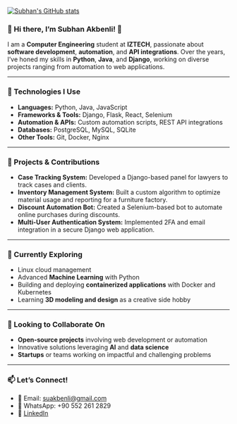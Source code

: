 [![Subhan's GitHub stats](https://github-readme-stats.vercel.app/api?username=subhanakbenli&show_icons=true&theme=radical&hide_rank=true&include_all_commits=true)](https://github.com/anuraghazra/github-readme-stats)



### 🌟 Hi there, I’m Subhan Akbenli! 👋  

I am a **Computer Engineering** student at **IZTECH**, passionate about **software development**, **automation**, and **API integrations**. Over the years, I’ve honed my skills in **Python**, **Java**, and **Django**, working on diverse projects ranging from automation to web applications.  

---

### 🔧 Technologies I Use  
- **Languages:** Python, Java, JavaScript  
- **Frameworks & Tools:** Django, Flask, React, Selenium  
- **Automation & APIs:** Custom automation scripts, REST API integrations  
- **Databases:** PostgreSQL, MySQL, SQLite  
- **Other Tools:** Git, Docker, Nginx  

---

### 📂 Projects & Contributions  
- **Case Tracking System:** Developed a Django-based panel for lawyers to track cases and clients.  
- **Inventory Management System:** Built a custom algorithm to optimize material usage and reporting for a furniture factory.  
- **Discount Automation Bot:** Created a Selenium-based bot to automate online purchases during discounts.  
- **Multi-User Authentication System:** Implemented 2FA and email integration in a secure Django web application.  

---

### 🌱 Currently Exploring  
- Linux cloud management 
- Advanced **Machine Learning** with Python  
- Building and deploying **containerized applications** with Docker and Kubernetes  
- Learning **3D modeling and design** as a creative side hobby  

---

### 🤝 Looking to Collaborate On  
- **Open-source projects** involving web development or automation  
- Innovative solutions leveraging **AI** and **data science**  
- **Startups** or teams working on impactful and challenging problems  

---

### 📫 Let’s Connect!  
- 📧 Email: suakbenli@gmail.com  
- 📱 WhatsApp: +90 552 261 2829  
- 💼 [LinkedIn](https://linkedin.com/in/sübhan-akbenli) 
